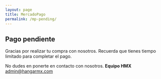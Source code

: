 ```yaml
---
layout: page
title: MercadoPago
permalink: /mp-pending/
---
```


## Pago pendiente
Gracias por realizar tu compra con nosotros. Recuerda que tienes tiempo limitado para completar el pago.

No dudes en ponerte en contacto con nosotros.
**Equipo HMX**  
[admin@hangarmx.com](mailto:admin@hangarmx.com)
